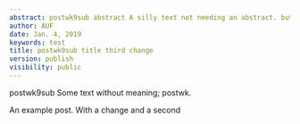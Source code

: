 ```yaml
---
abstract: postwk9sub abstract A silly text not needing an abstract. but changed.
author: AUF
date: Jan. 4, 2019
keywords: test
title: postwk9sub title third change
version: publish
visibility: public
---
```

postwk9sub Some text without meaning;  postwk.



  An example post. With a change and a second